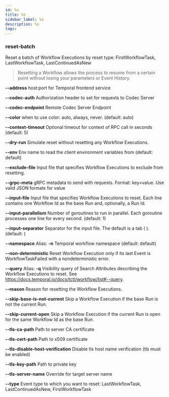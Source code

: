 ```yaml
---
id: %s
title: %s
sidebar_label: %s
description: %s
tags:
---
```


### reset-batch

Reset a batch of Workflow Executions by reset type: FirstWorkflowTask, LastWorkflowTask, LastContinuedAsNew

>Resetting a Workflow allows the process to resume from a certain point without losing your parameters or Event History.

**--address**
host:port for Temporal frontend service

**--codec-auth**
Authorization header to set for requests to Codec Server

**--codec-endpoint**
Remote Codec Server Endpoint

**--color**
when to use color: auto, always, never. (default: auto)

**--context-timeout**
Optional timeout for context of RPC call in seconds (default: 5)

**--dry-run**
Simulate reset without resetting any Workflow Executions.

**--env**
Env name to read the client environment variables from (default: default)

**--exclude-file**
Input file that specifies Workflow Executions to exclude from resetting.

**--grpc-meta**
gRPC metadata to send with requests. Format: key=value. Use valid JSON formats for value

**--input-file**
Input file that specifies Workflow Executions to reset. Each line contains one Workflow Id as the base Run and, optionally, a Run Id.

**--input-parallelism**
Number of goroutines to run in parallel. Each goroutine processes one line for every second. (default: 1)

**--input-separator**
Separator for the input file. The default is a tab (	). (default: 	)

**--namespace**
Alias: **-n**
Temporal workflow namespace (default: default)

**--non-deterministic**
Reset Workflow Execution only if its last Event is WorkflowTaskFailed with a nondeterministic error.

**--query**
Alias: **-q**
Visibility query of Search Attributes describing the Workflow Executions to reset. See https://docs.temporal.io/docs/tctl/workflow/list#--query.

**--reason**
Reason for resetting the Workflow Executions.

**--skip-base-is-not-current**
Skip a Workflow Execution if the base Run is not the current Run.

**--skip-current-open**
Skip a Workflow Execution if the current Run is open for the same Workflow Id as the base Run.

**--tls-ca-path**
Path to server CA certificate

**--tls-cert-path**
Path to x509 certificate

**--tls-disable-host-verification**
Disable tls host name verification (tls must be enabled)

**--tls-key-path**
Path to private key

**--tls-server-name**
Override for target server name

**--type**
Event type to which you want to reset: LastWorkflowTask, LastContinuedAsNew, FirstWorkflowTask

